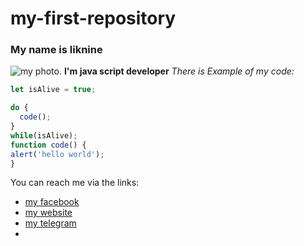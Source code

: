 # my-first-repository

### My name is liknine
![my photo]([https://www.google.com/url?sa=i&url=https%3A%2F%2Fminecraft.fandom.com%2Fru%2Fwiki%2F%25D0%2596%25D0%25B0%25D1%2580%25D0%25B5%25D0%25BD%25D0%25B0%25D1%258F_%25D0%25B3%25D0%25BE%25D0%25B2%25D1%258F%25D0%25B4%25D0%25B8%25D0%25BD%25D0%25B0&psig=AOvVaw1iTyzjXFxadAS-GPt4ekWk&ust=1701080200879000&source=images&cd=vfe&ved=0CBEQjRxqFwoTCJDSudq34YIDFQAAAAAdAAAAABAE](https://www.google.com/imgres?imgurl=https%3A%2F%2Fstatic.wikia.nocookie.net%2Fminecraft_ru_gamepedia%2Fimages%2Fc%2Fca%2F%25D0%2596%25D0%25B0%25D1%2580%25D0%25B5%25D0%25BD%25D0%25B0%25D1%258F_%25D0%25B3%25D0%25BE%25D0%25B2%25D1%258F%25D0%25B4%25D0%25B8%25D0%25BD%25D0%25B0.png%2Frevision%2Flatest%2Fscale-to-width-down%2F160%3Fcb%3D20190424164136&tbnid=OT2FpIeun--l2M&vet=12ahUKEwjNxZapuuGCAxXRy6QKHa_3BvoQMygAegQIARBL..i&imgrefurl=https%3A%2F%2Fminecraft.fandom.com%2Fru%2Fwiki%2F%25D0%2596%25D0%25B0%25D1%2580%25D0%25B5%25D0%25BD%25D0%25B0%25D1%258F_%25D0%25B3%25D0%25BE%25D0%25B2%25D1%258F%25D0%25B4%25D0%25B8%25D0%25BD%25D0%25B0&docid=XDwR4oYI6zAh5M&w=160&h=160&q=%D0%BC%D1%8F%D1%81%D0%BE%20%D0%B8%D0%B7%20%D0%BC%D0%B0%D0%B9%D0%BD%D0%BA%D1%80%D0%B0%D1%84%D1%82%D0%B0&ved=2ahUKEwjNxZapuuGCAxXRy6QKHa_3BvoQMygAegQIARBL)https://www.google.com/imgres?imgurl=https%3A%2F%2Fstatic.wikia.nocookie.net%2Fminecraft_ru_gamepedia%2Fimages%2Fc%2Fca%2F%25D0%2596%25D0%25B0%25D1%2580%25D0%25B5%25D0%25BD%25D0%25B0%25D1%258F_%25D0%25B3%25D0%25BE%25D0%25B2%25D1%258F%25D0%25B4%25D0%25B8%25D0%25BD%25D0%25B0.png%2Frevision%2Flatest%2Fscale-to-width-down%2F160%3Fcb%3D20190424164136&tbnid=OT2FpIeun--l2M&vet=12ahUKEwjNxZapuuGCAxXRy6QKHa_3BvoQMygAegQIARBL..i&imgrefurl=https%3A%2F%2Fminecraft.fandom.com%2Fru%2Fwiki%2F%25D0%2596%25D0%25B0%25D1%2580%25D0%25B5%25D0%25BD%25D0%25B0%25D1%258F_%25D0%25B3%25D0%25BE%25D0%25B2%25D1%258F%25D0%25B4%25D0%25B8%25D0%25BD%25D0%25B0&docid=XDwR4oYI6zAh5M&w=160&h=160&q=%D0%BC%D1%8F%D1%81%D0%BE%20%D0%B8%D0%B7%20%D0%BC%D0%B0%D0%B9%D0%BD%D0%BA%D1%80%D0%B0%D1%84%D1%82%D0%B0&ved=2ahUKEwjNxZapuuGCAxXRy6QKHa_3BvoQMygAegQIARBL).
**I'm java script developer**
*There is Example of my code:*
```javascript
let isAlive = true;

do {
  code();
}
while(isAlive);
function code() {
alert('hello world');
}
```

You can reach me via the links:
* [my facebook](http://github.com)
* [my website](http://github.com)
* [my telegram](http://github.com)
* 
